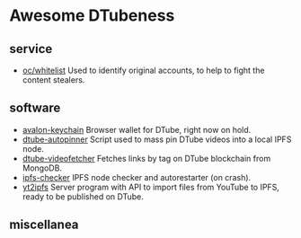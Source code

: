 # Awesome DTubeness

## service
- [oc/whitelist](https://dtube.fso.ovh/oc/) Used to identify original accounts, to help to fight the content stealers.

## software
- [avalon-keychain](https://github.com/MrFasolo97/avalon-keychain) Browser wallet for DTube, right now on hold.
- [dtube-autopinner](https://github.com/MrFasolo97/dtube-autopinner) Script used to mass pin DTube videos into a local IPFS node.
- [dtube-videofetcher](https://github.com/MrFasolo97/dtube-videofetcher) Fetches links by tag on DTube blockchain from MongoDB.
- [ipfs-checker](https://github.com/MrFasolo97/ipfs-checker) IPFS node checker and autorestarter (on crash).
- [yt2ipfs](https://github.com/MrFasolo97/yt2ipfs) Server program with API to import files from YouTube to IPFS, ready to be published on DTube.

## miscellanea
